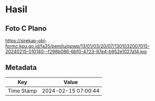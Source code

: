 # Hasil

## Foto C Plano

https://sirekap-obj-formc.kpu.go.id/fa35/pemilu/ppwp/13/01/03/20/07/1301032007015-20240215-010140--f298b086-6bf0-4723-97e4-b952e1027a14.jpg


## Metadata

| Key        | Value               |
| ---------- | ------------------- |
| Time Stamp | 2024-02-15 07:00:44 |



